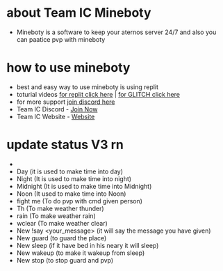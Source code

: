 # about Team IC Mineboty 

- Mineboty is a software to keep your aternos server 24/7 and also you can paatice pvp with mineboty


# how to use mineboty

- best and easy way to use mineboty is using replit 
- toturial videos [for replit click here](https://www.youtube.com/watch?v=PDTV-SNSoyo)   |   [for GLITCH click here](https://www.youtube.com/watch?v=6sPwCrHFYCY)
- for more support [join discord here](https://discord.gg/8bM62csKYd)
- Team IC Discord - [Join Now](https://dsc.gg/team-ic)
- Team IC Website - [Website](https://team-ic.ddns.net/)

# update status V3 rn

- 
- Day (it is used to make time into day)
- Night (It is used to make time into night)
- Midnight (It is used to make time into Midnight)
- Noon (It used to make time into Noon)
- fight me (To do pvp with cmd given person)
- Th (To make weather thunder)
- rain (To make weather rain)
- wclear (To make weather clear)
- New !say <your_message> (it will say the message you have given)
- New guard (to guard the place)
- New sleep (if it have bed in his neary it will sleep)
- New wakeup (to make it wakeup from sleep)
- New stop (to stop guard and pvp) 
